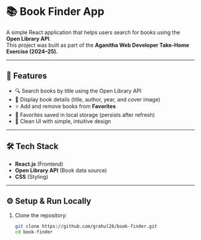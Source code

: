 # 📚 Book Finder App

A simple React application that helps users search for books using the **Open Library API**.  
This project was built as part of the **Aganitha Web Developer Take-Home Exercise (2024–25).**

---

## 🚀 Features
- 🔍 Search books by title using the Open Library API  
- 📖 Display book details (title, author, year, and cover image)  
- ⭐ Add and remove books from **Favorites**  
- 💾 Favorites saved in local storage (persists after refresh)  
- 🎨 Clean UI with simple, intuitive design  

---

## 🛠️ Tech Stack
- **React.js** (Frontend)  
- **Open Library API** (Book data source)  
- **CSS** (Styling)  

---

## ⚙️ Setup & Run Locally
1. Clone the repository:
   ```bash
   git clone https://github.com/grahul26/book-finder.git
   cd book-finder
